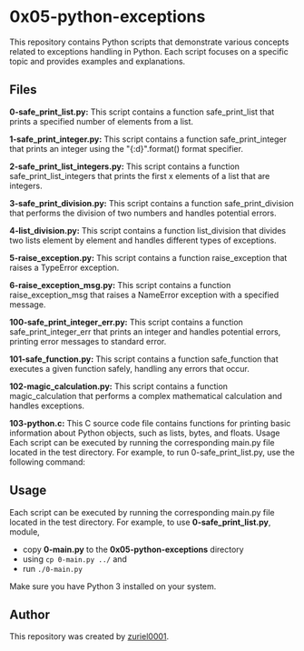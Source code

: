 # 0x05-python-exceptions


This repository contains Python scripts that demonstrate various concepts related to exceptions handling in Python.
Each script focuses on a specific topic and provides examples and explanations.

## Files
**0-safe_print_list.py:** This script contains a function safe_print_list that prints a specified number of elements from a list.

**1-safe_print_integer.py:** This script contains a function safe_print_integer that prints an integer using the "{:d}".format() format specifier.

**2-safe_print_list_integers.py:** This script contains a function safe_print_list_integers that prints the first x elements of a list that are integers.

**3-safe_print_division.py:** This script contains a function safe_print_division that performs the division of two numbers and handles potential errors.

**4-list_division.py:** This script contains a function list_division that divides two lists element by element and handles different types of exceptions.

**5-raise_exception.py:** This script contains a function raise_exception that raises a TypeError exception.

**6-raise_exception_msg.py:** This script contains a function raise_exception_msg that raises a NameError exception with a specified message.

**100-safe_print_integer_err.py:** This script contains a function safe_print_integer_err that prints an integer and handles potential errors,
printing error messages to standard error.

**101-safe_function.py:** This script contains a function safe_function that executes a given function safely, handling any errors that occur.

**102-magic_calculation.py:** This script contains a function magic_calculation that performs a complex mathematical calculation and handles exceptions.

**103-python.c:** This C source code file contains functions for printing basic information about Python objects, such as lists, bytes, and floats.
Usage
Each script can be executed by running the corresponding main.py file located in the test directory. For example, to run 0-safe_print_list.py, use the following command:

## Usage

Each script can be executed by running the corresponding main.py file located in the test directory.
For example, to use  **0-safe_print_list.py**, module,
- copy **0-main.py** to the **0x05-python-exceptions** directory
- using `cp 0-main.py ../` and
- run `./0-main.py`

Make sure you have Python 3 installed on your system.

## Author
This repository was created by [zuriel0001](https://github.com/zuriel0001).

